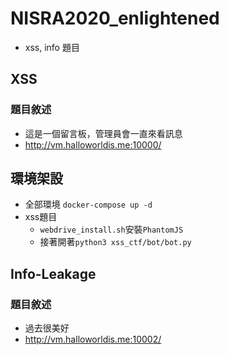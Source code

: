 # NISRA2020_enlightened

- xss, info 題目

## XSS

### 題目敘述
- 這是一個留言板，管理員會一直來看訊息
- http://vm.halloworldis.me:10000/

## 環境架設

- 全部環境
    `docker-compose up -d`
- xss題目
    * `webdrive_install.sh`安裝`PhantomJS`
    * 接著開著`python3 xss_ctf/bot/bot.py`


## Info-Leakage

### 題目敘述
- 過去很美好
- http://vm.halloworldis.me:10002/


